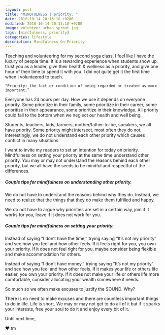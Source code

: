```yaml
---
layout: post
title: "MINDFULNESS | priority. "
date: 2018-10-14 20:13:18 +0200
modified: 2018-10-14 20:13:18 +0200
image: volunteer_urban_sprout.jpg
tags: [mindfulness, priority]
categories: lifestyle
description: Mindfulness On Priority
---
```


Teaching and volunteering for my second yoga class, I feel like I have the luxury of people time. It is a rewarding experience when students show up, trust you as a leader, give their health & wellness as a priority, and give one hour of their time to spend it with you. I did not quite get it the first time when I volunteered to teach.


	"Priority: the fact or condition of being regarded or treated as more important.”


Everyone has 24 hours per day. How we use it depends on everyone priority. Some prioritize in their family, some prioritize in their career, some prioritize in their appearance, some prioritize in their knowledge. All priority could fall to the bottom when we neglect our health and well being. 

Students, teachers, kids, farmers, mother/father-to-be, speakers, we all have priority. Some priority might intersect, most often they do not. Interestingly, we do not understand each other priority which causes conflict in many situations.

I want to invite my readers to set an intention for today on priority. Mindfulness on setting your priority at the same time understand other priority. You may or may not understand the reasons behind each other priority, but we all have the seeds to be mindful and respectful of the differences.

##### Couple tips for mindfulness on understanding other priority.

We do not have to understand the reasons behind why they do. Instead, we need to realize that the things that they do make them fulfilled and happy.

We do not have to argue why priorities are set in a certain way, join if it works for you, leave if it does not work for you.

##### Couple tips for mindfulness on setting your priority.

Instead of saying “I don’t have the time,” trying saying “It’s not my priority” and see how you feel and how other feels. If it feels right for you, you own your priority. If it does not feel right for you, maybe consider being flexible and make accommodation for others.

Instead of saying “I don’t have money,” trying saying “It’s not my priority” and see how you feel and how other feels. If it makes your life or others life easier, you own your priority. If it does not make your life or others life more comfortable, consider allocating your wealth somewhere it needs.

So much so we often make excuses to justify the SOUND. Why? 

There is no need to make excuses and there are countless important things to do in life. Life is short. We may or may not get to do all of it but if it sparks your interests, free your soul to do it and enjoy every bit of it.



Until next time,

❤ tm





